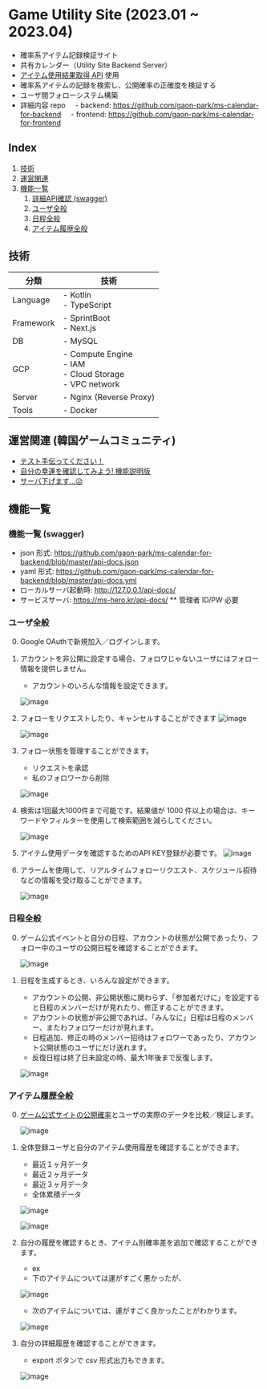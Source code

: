 # Game Utility Site (2023.01 ~ 2023.04)

- 確率系アイテム記録検証サイト
- 共有カレンダー（Utility Site Backend Server）
- [アイテム使用結果取得 API](https://developers.nexon.com/Maplestory/api/15/47) 使用
- 確率系アイテムの記録を検索し、公開確率の正確度を検証する
- ユーザ間フォローシステム構築
- 詳細内容 repo
    - backend: https://github.com/gaon-park/ms-calendar-for-backend
    - frontend: https://github.com/gaon-park/ms-calendar-for-frontend

## Index
1. [技術](https://github.com/gaon-park/ms-calendar-for-backend/tree/master#%EA%B8%B0%EC%88%A0-%EC%8A%A4%ED%83%9D)
2. [運営関連](https://github.com/gaon-park/ms-calendar-for-backend/tree/master#%EC%9A%B4%EC%98%81-%EA%B4%80%EB%A0%A8-%EB%A9%94%EC%9D%B4%ED%94%8C-inven-%EC%9D%B4%EC%9A%A9)
3. [機能一覧](https://github.com/gaon-park/ms-calendar-for-backend/tree/master#%EA%B8%B0%EB%8A%A5-%EC%82%AC%ED%95%AD)
    1. [詳細API確認 (swagger)](https://github.com/gaon-park/ms-calendar-for-backend/tree/master#%EC%83%81%EC%84%B8-api-%ED%99%95%EC%9D%B8-swagger)
    2. [ユーザ全般](https://github.com/gaon-park/ms-calendar-for-backend/tree/master#%EC%9C%A0%EC%A0%80-%EA%B4%80%EB%A0%A8)
    3. [日程全般](https://github.com/gaon-park/ms-calendar-for-backend/tree/master#%EC%9D%BC%EC%A0%95-%EA%B4%80%EB%A0%A8)
    4. [アイテム履歴全般](https://github.com/gaon-park/ms-calendar-for-backend/tree/master#%ED%81%90%EB%B8%8C-%EC%9D%B4%EB%A0%A5-%EA%B4%80%EB%A0%A8)

## 技術

| 分類        | 技術                                                                |
|-----------|-------------------------------------------------------------------|
| Language  | - Kotlin<br/>- TypeScript                                         |
| Framework | - SprintBoot<br/>- Next.js                                        |
| DB        | - MySQL                                                           |
| GCP       | - Compute Engine <br/>- IAM <br/>- Cloud Storage <br/>- VPC network|
| Server    | - Nginx (Reverse Proxy)                                           |
| Tools     | - Docker                                                          |

## 運営関連 (韓国ゲームコミュニティ)
- [テスト手伝ってください！](https://www.inven.co.kr/board/maple/5974/940125)
- [自分の幸運を確認してみよう! 機能説明版](https://www.inven.co.kr/board/maple/5974/989320)
- [サーバ下げます…😥](https://www.inven.co.kr/board/maple/5974/1400582)

## 機能一覧
### 機能一覧 (swagger)
- json 形式: https://github.com/gaon-park/ms-calendar-for-backend/blob/master/api-docs.json
- yaml 形式: https://github.com/gaon-park/ms-calendar-for-backend/blob/master/api-docs.yml
- ローカルサーバ起動時: http://127.0.0.1/api-docs/
- サービスサーバ: https://ms-hero.kr/api-docs/
    ** 管理者 ID/PW 必要

### ユーザ全般
0. Google OAuthで新規加入／ログインします。
1. アカウントを非公開に設定する場合、フォロワじゃないユーザにはフォロー情報を提供しません。
    - アカウントのいろんな情報を設定できます。

   ![image](https://github.com/gaon-park/ms-calendar-for-backend/assets/52269983/37a7d7df-8553-490b-a104-8509ab578d29)

2. フォローをリクエストしたり、キャンセルすることができます
    ![image](https://github.com/gaon-park/ms-calendar-for-backend/assets/52269983/c5de095b-b812-4b62-b191-2faf5800ec4e)

    ![image](https://github.com/gaon-park/ms-calendar-for-backend/assets/52269983/3a69d396-b76d-4ce4-8468-4a28d7859d44)


3. フォロー状態を管理することができます。
    - リクエストを承認
    - 私のフォロワーから削除
  
    ![image](https://github.com/gaon-park/ms-calendar-for-backend/assets/52269983/22d59b52-09cc-4176-809a-04259b55a673)


4. 検索は1回最大1000件まで可能です。結果値が 1000 件以上の場合は、キーワードやフィルターを使用して検索範囲を減らしてください。

    ![image](https://github.com/gaon-park/ms-calendar-for-backend/assets/52269983/deea0fd4-e487-4ecd-a15f-4128fe299c4b)

5. アイテム使用データを確認するためのAPI KEY登録が必要です。
    ![image](https://github.com/gaon-park/ms-calendar-for-backend/assets/52269983/ec9aedfd-6caf-4a78-8784-3282b1f7206d)

6. アラームを使用して、リアルタイムフォローリクエスト、スケジュール招待などの情報を受け取ることができます。

    ![image](https://github.com/gaon-park/ms-calendar-for-backend/assets/52269983/a4751050-b684-4dc2-882e-c8c479291391)

### 日程全般
0. ゲーム公式イベントと自分の日程、アカウントの状態が公開であったり、フォロー中のユーザの公開日程を確認することができます。

    ![image](https://github.com/gaon-park/ms-calendar-for-backend/assets/52269983/dbb70a1d-beb2-4058-82ab-0a7f1686a530)

1. 日程を生成するとき、いろんな設定ができます。
    - アカウントの公開、非公開状態に関わらず、「参加者だけに」を設定すると日程のメンバーだけが見れたり、修正することができます。
    - アカウントの状態が非公開であれば、「みんなに」日程は日程のメンバー、またわフォロワーだけが見れます。
    - 日程追加、修正の時のメンバー招待はフォロワーであったり、アカウント公開状態のユーザにだけ送れます。
    - 反復日程は終了日未設定の時、最大1年後まで反復します。

    ![image](https://github.com/gaon-park/ms-calendar-for-backend/assets/52269983/45690357-27c7-4136-afa2-487b52b903c9)

### アイテム履歴全般
0. [ゲーム公式サイトの公開確率](https://maplestory.nexon.com/Guide/OtherProbability/cube/red)とユーザの実際のデータを比較／検証します。

   ![image](https://github.com/gaon-park/ms-calendar-for-backend/assets/52269983/93117bbb-c188-4198-b1ec-c39afb7d96b1)

2. 全体登録ユーザと自分のアイテム使用履歴を確認することができます。
    - 最近１ヶ月データ
    - 最近２ヶ月データ
    - 最近３ヶ月データ
    - 全体累積データ
   
    ![image](https://github.com/gaon-park/ms-calendar-for-backend/assets/52269983/974c69d5-ef7f-46aa-8ac2-063f98ceb209)

    ![image](https://github.com/gaon-park/ms-calendar-for-backend/assets/52269983/c74414b0-3c74-4122-8de2-a2be84b1a6b1)

3. 自分の履歴を確認するとき、アイテム別確率差を追加で確認することができます。
    - ex
    - 下のアイテムについては運がすごく悪かったが、
   
    ![image](https://github.com/gaon-park/ms-calendar-for-backend/assets/52269983/1d766f05-3e20-4497-a80f-a84a8a932bc8)

    - 次のアイテムについては、運がすごく良かったことがわかります。

    ![image](https://github.com/gaon-park/ms-calendar-for-backend/assets/52269983/82d064e2-4a72-45c5-825b-2e9b6c8b1ead)

    
5. 自分の詳細履歴を確認することができます。
    - export ボタンで csv 形式出力もできます。

    ![image](https://github.com/gaon-park/ms-calendar-for-backend/assets/52269983/6ffdf851-4729-4ec6-9695-902457836da9)
